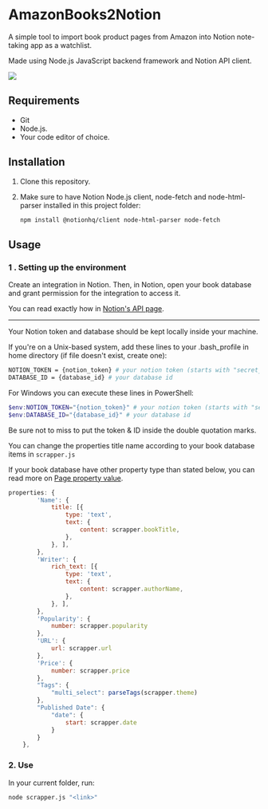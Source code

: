 # AmazonBooks2Notion
A simple tool to import book product pages from Amazon into Notion note-taking app as a watchlist.
<br>

Made using Node.js JavaScript backend framework and Notion API client.
<br>

![](assets/images/demonstration.gif)

## Requirements
* Git
* Node.js.
* Your code editor of choice.

## Installation

1. Clone this repository.

2. Make sure to have Notion Node.js client, node-fetch and node-html-parser installed in this project folder:

    ```bash
    npm install @notionhq/client node-html-parser node-fetch
    ```

## Usage

### 1 . Setting up the environment

Create an integration in Notion. Then, in Notion, open your book database and grant permission for the integration to access it.

You can read exactly how in [Notion's API page](https://developers.notion.com/docs/getting-started).

---

Your Notion token and database should be kept locally inside your machine.

If you're on a Unix-based system, add these lines to your .bash_profile in home directory (if file doesn't exist, create one):

```bash
NOTION_TOKEN = {notion_token} # your notion token (starts with "secret_")
DATABASE_ID = {database_id} # your database id
```

For Windows you can execute these lines in PowerShell:
```powershell
$env:NOTION_TOKEN="{notion_token}" # your notion token (starts with "secret_")
$env:DATABASE_ID="{database_id}" # your database id
````
Be sure not to miss to put the token & ID inside the double quotation marks.

You can change the properties title name according to your book database items in ``scrapper.js`` 

If your book database have other property type than stated below, you can read more on [Page property value](https://developers.notion.com/reference/page#page-property-value).

```javascript
properties: {
        'Name': {
            title: [{
                type: 'text',
                text: {
                    content: scrapper.bookTitle,
                },
            }, ],
        },
        'Writer': {
            rich_text: [{
                type: 'text',
                text: {
                    content: scrapper.authorName,
                },
            }, ],
        },
        'Popularity': {
            number: scrapper.popularity
        },
        'URL': {
            url: scrapper.url
        },
        'Price': {
            number: scrapper.price
        },
        "Tags": {
            "multi_select": parseTags(scrapper.theme)
        },
        "Published Date": {
            "date": {
                start: scrapper.date
            }
        }
    },
```

### 2. Use

In your current folder, run:

```bash
node scrapper.js "<link>"
```
